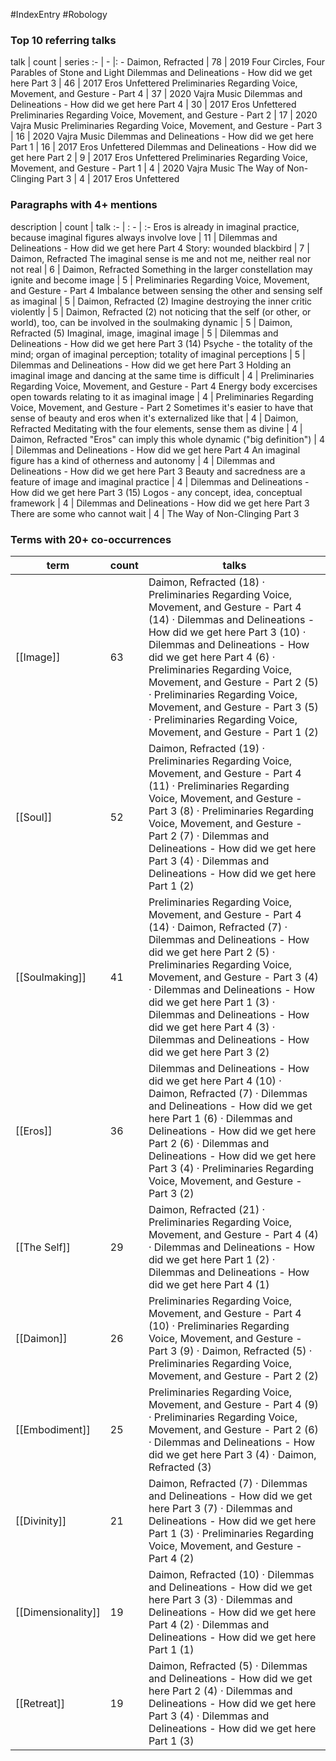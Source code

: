 #IndexEntry #Robology

### Top 10 referring talks
talk | count | series
:- | - |: -
<a data-href="Daimon, Refracted" class="internal-link">Daimon, Refracted</a> | 78 | <a data-href="2019 Four Circles, Four Parables of Stone and Light" class="internal-link">2019 Four Circles, Four Parables of Stone and Light</a>
<a data-href="Dilemmas and Delineations - How did we get here Part 3" class="internal-link">Dilemmas and Delineations - How did we get here Part 3</a> | 46 | <a data-href="2017 Eros Unfettered" class="internal-link">2017 Eros Unfettered</a>
<a data-href="Preliminaries Regarding Voice, Movement, and Gesture - Part 4" class="internal-link">Preliminaries Regarding Voice, Movement, and Gesture - Part 4</a> | 37 | <a data-href="2020 Vajra Music" class="internal-link">2020 Vajra Music</a>
<a data-href="Dilemmas and Delineations - How did we get here Part 4" class="internal-link">Dilemmas and Delineations - How did we get here Part 4</a> | 30 | <a data-href="2017 Eros Unfettered" class="internal-link">2017 Eros Unfettered</a>
<a data-href="Preliminaries Regarding Voice, Movement, and Gesture - Part 2" class="internal-link">Preliminaries Regarding Voice, Movement, and Gesture - Part 2</a> | 17 | <a data-href="2020 Vajra Music" class="internal-link">2020 Vajra Music</a>
<a data-href="Preliminaries Regarding Voice, Movement, and Gesture - Part 3" class="internal-link">Preliminaries Regarding Voice, Movement, and Gesture - Part 3</a> | 16 | <a data-href="2020 Vajra Music" class="internal-link">2020 Vajra Music</a>
<a data-href="Dilemmas and Delineations - How did we get here Part 1" class="internal-link">Dilemmas and Delineations - How did we get here Part 1</a> | 16 | <a data-href="2017 Eros Unfettered" class="internal-link">2017 Eros Unfettered</a>
<a data-href="Dilemmas and Delineations - How did we get here Part 2" class="internal-link">Dilemmas and Delineations - How did we get here Part 2</a> | 9 | <a data-href="2017 Eros Unfettered" class="internal-link">2017 Eros Unfettered</a>
<a data-href="Preliminaries Regarding Voice, Movement, and Gesture - Part 1" class="internal-link">Preliminaries Regarding Voice, Movement, and Gesture - Part 1</a> | 4 | <a data-href="2020 Vajra Music" class="internal-link">2020 Vajra Music</a>
<a data-href="The Way of Non-Clinging Part 3" class="internal-link">The Way of Non-Clinging Part 3</a> | 4 | <a data-href="2017 Eros Unfettered" class="internal-link">2017 Eros Unfettered</a>

### Paragraphs with 4+ mentions
description | count | talk
:- | : - | :-
<a aria-label-position="top" aria-label="Dilemmas and Delineations - How did we get here Part 4 > Eros is already in imaginal practice because imaginal figures always involve love" data-href="Dilemmas and Delineations - How did we get here Part 4#Eros is already in imaginal practice because imaginal figures always involve love" class="internal-link">Eros is already in imaginal practice, because imaginal figures always involve love</a> | 11 | <a data-href="Dilemmas and Delineations - How did we get here Part 4" class="internal-link">Dilemmas and Delineations - How did we get here Part 4</a>
<a aria-label-position="top" aria-label="Daimon, Refracted > Story wounded blackbird" data-href="Daimon, Refracted#Story wounded blackbird" class="internal-link">Story: wounded blackbird</a> | 7 | <a data-href="Daimon, Refracted" class="internal-link">Daimon, Refracted</a>
<a aria-label-position="top" aria-label="Daimon, Refracted > The imaginal sense is me and not me neither real nor not real" data-href="Daimon, Refracted#The imaginal sense is me and not me neither real nor not real" class="internal-link">The imaginal sense is me and not me, neither real nor not real</a> | 6 | <a data-href="Daimon, Refracted" class="internal-link">Daimon, Refracted</a>
<a aria-label-position="top" aria-label="Preliminaries Regarding Voice, Movement, and Gesture - Part 4 > Something in the larger constellation may ignite and become image" data-href="Preliminaries Regarding Voice, Movement, and Gesture - Part 4#Something in the larger constellation may ignite and become image" class="internal-link">Something in the larger constellation may ignite and become image</a> | 5 | <a data-href="Preliminaries Regarding Voice, Movement, and Gesture - Part 4" class="internal-link">Preliminaries Regarding Voice, Movement, and Gesture - Part 4</a>
<a aria-label-position="top" aria-label="Daimon, Refracted > Imbalance between sensing the other and sensing self as imaginal" data-href="Daimon, Refracted#Imbalance between sensing the other and sensing self as imaginal" class="internal-link">Imbalance between sensing the other and sensing self as imaginal</a> | 5 | <a data-href="Daimon, Refracted" class="internal-link">Daimon, Refracted</a>
<a aria-label-position="top" aria-label="Daimon, Refracted > 2 Imagine destroying the inner critic violently" data-href="Daimon, Refracted#2 Imagine destroying the inner critic violently" class="internal-link">(2) Imagine destroying the inner critic violently</a> | 5 | <a data-href="Daimon, Refracted" class="internal-link">Daimon, Refracted</a>
<a aria-label-position="top" aria-label="Daimon, Refracted > 2 not noticing that the self or other or world too can be involved in the soulmaking dynamic" data-href="Daimon, Refracted#2 not noticing that the self or other or world too can be involved in the soulmaking dynamic" class="internal-link">(2) not noticing that the self (or other, or world), too, can be involved in the soulmaking dynamic</a> | 5 | <a data-href="Daimon, Refracted" class="internal-link">Daimon, Refracted</a>
<a aria-label-position="top" aria-label="Dilemmas and Delineations - How did we get here Part 3 > 5 Imaginal image imaginal image" data-href="Dilemmas and Delineations - How did we get here Part 3#5 Imaginal image imaginal image" class="internal-link">(5) Imaginal, image, imaginal image</a> | 5 | <a data-href="Dilemmas and Delineations - How did we get here Part 3" class="internal-link">Dilemmas and Delineations - How did we get here Part 3</a>
<a aria-label-position="top" aria-label="Dilemmas and Delineations - How did we get here Part 3 > 14 Psyche - the totality of the mind; organ of imaginal perception; totality of imaginal perceptions" data-href="Dilemmas and Delineations - How did we get here Part 3#14 Psyche - the totality of the mind; organ of imaginal perception; totality of imaginal perceptions" class="internal-link">(14) Psyche - the totality of the mind; organ of imaginal perception; totality of imaginal perceptions</a> | 5 | <a data-href="Dilemmas and Delineations - How did we get here Part 3" class="internal-link">Dilemmas and Delineations - How did we get here Part 3</a>
<a aria-label-position="top" aria-label="Preliminaries Regarding Voice, Movement, and Gesture - Part 4 > Holding an imaginal image and dancing at the same time is difficult" data-href="Preliminaries Regarding Voice, Movement, and Gesture - Part 4#Holding an imaginal image and dancing at the same time is difficult" class="internal-link">Holding an imaginal image and dancing at the same time is difficult</a> | 4 | <a data-href="Preliminaries Regarding Voice, Movement, and Gesture - Part 4" class="internal-link">Preliminaries Regarding Voice, Movement, and Gesture - Part 4</a>
<a aria-label-position="top" aria-label="Preliminaries Regarding Voice, Movement, and Gesture - Part 2 > Energy body excercises open towards relating to it as imaginal image" data-href="Preliminaries Regarding Voice, Movement, and Gesture - Part 2#Energy body excercises open towards relating to it as imaginal image" class="internal-link">Energy body excercises open towards relating to it as imaginal image</a> | 4 | <a data-href="Preliminaries Regarding Voice, Movement, and Gesture - Part 2" class="internal-link">Preliminaries Regarding Voice, Movement, and Gesture - Part 2</a>
<a aria-label-position="top" aria-label="Daimon, Refracted > Sometimes its easier to have that sense of beauty and eros when its externalized like that" data-href="Daimon, Refracted#Sometimes it's easier to have that sense of beauty and eros when it's externalized like that" class="internal-link">Sometimes it&#x27;s easier to have that sense of beauty and eros when it&#x27;s externalized like that</a> | 4 | <a data-href="Daimon, Refracted" class="internal-link">Daimon, Refracted</a>
<a aria-label-position="top" aria-label="Daimon, Refracted > Meditating with the four elements sense them as divine" data-href="Daimon, Refracted#Meditating with the four elements sense them as divine" class="internal-link">Meditating with the four elements, sense them as divine</a> | 4 | <a data-href="Daimon, Refracted" class="internal-link">Daimon, Refracted</a>
<a aria-label-position="top" aria-label="Dilemmas and Delineations - How did we get here Part 4 > Eros can imply this whole dynamic big definition" data-href="Dilemmas and Delineations - How did we get here Part 4#Eros can imply this whole dynamic big definition" class="internal-link">&quot;Eros&quot; can imply this whole dynamic (&quot;big definition&quot;)</a> | 4 | <a data-href="Dilemmas and Delineations - How did we get here Part 4" class="internal-link">Dilemmas and Delineations - How did we get here Part 4</a>
<a aria-label-position="top" aria-label="Dilemmas and Delineations - How did we get here Part 3 > An imaginal figure has a kind of otherness and autonomy" data-href="Dilemmas and Delineations - How did we get here Part 3#An imaginal figure has a kind of otherness and autonomy" class="internal-link">An imaginal figure has a kind of otherness and autonomy</a> | 4 | <a data-href="Dilemmas and Delineations - How did we get here Part 3" class="internal-link">Dilemmas and Delineations - How did we get here Part 3</a>
<a aria-label-position="top" aria-label="Dilemmas and Delineations - How did we get here Part 3 > Beauty and sacredness are a feature of image and imaginal practice" data-href="Dilemmas and Delineations - How did we get here Part 3#Beauty and sacredness are a feature of image and imaginal practice" class="internal-link">Beauty and sacredness are a feature of image and imaginal practice</a> | 4 | <a data-href="Dilemmas and Delineations - How did we get here Part 3" class="internal-link">Dilemmas and Delineations - How did we get here Part 3</a>
<a aria-label-position="top" aria-label="Dilemmas and Delineations - How did we get here Part 3 > 15 Logos - any concept idea conceptual framework" data-href="Dilemmas and Delineations - How did we get here Part 3#15 Logos - any concept idea conceptual framework" class="internal-link">(15) Logos - any concept, idea, conceptual framework</a> | 4 | <a data-href="Dilemmas and Delineations - How did we get here Part 3" class="internal-link">Dilemmas and Delineations - How did we get here Part 3</a>
<a aria-label-position="top" aria-label="The Way of Non-Clinging Part 3 > There are some who cannot wait" data-href="The Way of Non-Clinging Part 3#There are some who cannot wait" class="internal-link">There are some who cannot wait</a> | 4 | <a data-href="The Way of Non-Clinging Part 3" class="internal-link">The Way of Non-Clinging Part 3</a>

### Terms with 20+ co-occurrences
term | count | talks
-|-|-
[[Image]] | 63 | <span class="counts"><a data-href="Daimon, Refracted" class="internal-link">Daimon, Refracted</a> (18) · <a data-href="Preliminaries Regarding Voice, Movement, and Gesture - Part 4" class="internal-link">Preliminaries Regarding Voice, Movement, and Gesture - Part 4</a> (14) · <a data-href="Dilemmas and Delineations - How did we get here Part 3" class="internal-link">Dilemmas and Delineations - How did we get here Part 3</a> (10) · <a data-href="Dilemmas and Delineations - How did we get here Part 4" class="internal-link">Dilemmas and Delineations - How did we get here Part 4</a> (6) · <a data-href="Preliminaries Regarding Voice, Movement, and Gesture - Part 2" class="internal-link">Preliminaries Regarding Voice, Movement, and Gesture - Part 2</a> (5) · <a data-href="Preliminaries Regarding Voice, Movement, and Gesture - Part 3" class="internal-link">Preliminaries Regarding Voice, Movement, and Gesture - Part 3</a> (5) · <a data-href="Preliminaries Regarding Voice, Movement, and Gesture - Part 1" class="internal-link">Preliminaries Regarding Voice, Movement, and Gesture - Part 1</a> (2)</span> 
[[Soul]] | 52 | <span class="counts"><a data-href="Daimon, Refracted" class="internal-link">Daimon, Refracted</a> (19) · <a data-href="Preliminaries Regarding Voice, Movement, and Gesture - Part 4" class="internal-link">Preliminaries Regarding Voice, Movement, and Gesture - Part 4</a> (11) · <a data-href="Preliminaries Regarding Voice, Movement, and Gesture - Part 3" class="internal-link">Preliminaries Regarding Voice, Movement, and Gesture - Part 3</a> (8) · <a data-href="Preliminaries Regarding Voice, Movement, and Gesture - Part 2" class="internal-link">Preliminaries Regarding Voice, Movement, and Gesture - Part 2</a> (7) · <a data-href="Dilemmas and Delineations - How did we get here Part 3" class="internal-link">Dilemmas and Delineations - How did we get here Part 3</a> (4) · <a data-href="Dilemmas and Delineations - How did we get here Part 1" class="internal-link">Dilemmas and Delineations - How did we get here Part 1</a> (2)</span> 
[[Soulmaking]] | 41 | <span class="counts"><a data-href="Preliminaries Regarding Voice, Movement, and Gesture - Part 4" class="internal-link">Preliminaries Regarding Voice, Movement, and Gesture - Part 4</a> (14) · <a data-href="Daimon, Refracted" class="internal-link">Daimon, Refracted</a> (7) · <a data-href="Dilemmas and Delineations - How did we get here Part 2" class="internal-link">Dilemmas and Delineations - How did we get here Part 2</a> (5) · <a data-href="Preliminaries Regarding Voice, Movement, and Gesture - Part 3" class="internal-link">Preliminaries Regarding Voice, Movement, and Gesture - Part 3</a> (4) · <a data-href="Dilemmas and Delineations - How did we get here Part 1" class="internal-link">Dilemmas and Delineations - How did we get here Part 1</a> (3) · <a data-href="Dilemmas and Delineations - How did we get here Part 4" class="internal-link">Dilemmas and Delineations - How did we get here Part 4</a> (3) · <a data-href="Dilemmas and Delineations - How did we get here Part 3" class="internal-link">Dilemmas and Delineations - How did we get here Part 3</a> (2)</span> 
[[Eros]] | 36 | <span class="counts"><a data-href="Dilemmas and Delineations - How did we get here Part 4" class="internal-link">Dilemmas and Delineations - How did we get here Part 4</a> (10) · <a data-href="Daimon, Refracted" class="internal-link">Daimon, Refracted</a> (7) · <a data-href="Dilemmas and Delineations - How did we get here Part 1" class="internal-link">Dilemmas and Delineations - How did we get here Part 1</a> (6) · <a data-href="Dilemmas and Delineations - How did we get here Part 2" class="internal-link">Dilemmas and Delineations - How did we get here Part 2</a> (6) · <a data-href="Dilemmas and Delineations - How did we get here Part 3" class="internal-link">Dilemmas and Delineations - How did we get here Part 3</a> (4) · <a data-href="Preliminaries Regarding Voice, Movement, and Gesture - Part 3" class="internal-link">Preliminaries Regarding Voice, Movement, and Gesture - Part 3</a> (2)</span> 
[[The Self]] | 29 | <span class="counts"><a data-href="Daimon, Refracted" class="internal-link">Daimon, Refracted</a> (21) · <a data-href="Preliminaries Regarding Voice, Movement, and Gesture - Part 4" class="internal-link">Preliminaries Regarding Voice, Movement, and Gesture - Part 4</a> (4) · <a data-href="Dilemmas and Delineations - How did we get here Part 1" class="internal-link">Dilemmas and Delineations - How did we get here Part 1</a> (2) · <a data-href="Dilemmas and Delineations - How did we get here Part 4" class="internal-link">Dilemmas and Delineations - How did we get here Part 4</a> (1)</span> 
[[Daimon]] | 26 | <span class="counts"><a data-href="Preliminaries Regarding Voice, Movement, and Gesture - Part 4" class="internal-link">Preliminaries Regarding Voice, Movement, and Gesture - Part 4</a> (10) · <a data-href="Preliminaries Regarding Voice, Movement, and Gesture - Part 3" class="internal-link">Preliminaries Regarding Voice, Movement, and Gesture - Part 3</a> (9) · <a data-href="Daimon, Refracted" class="internal-link">Daimon, Refracted</a> (5) · <a data-href="Preliminaries Regarding Voice, Movement, and Gesture - Part 2" class="internal-link">Preliminaries Regarding Voice, Movement, and Gesture - Part 2</a> (2)</span> 
[[Embodiment]] | 25 | <span class="counts"><a data-href="Preliminaries Regarding Voice, Movement, and Gesture - Part 4" class="internal-link">Preliminaries Regarding Voice, Movement, and Gesture - Part 4</a> (9) · <a data-href="Preliminaries Regarding Voice, Movement, and Gesture - Part 2" class="internal-link">Preliminaries Regarding Voice, Movement, and Gesture - Part 2</a> (6) · <a data-href="Dilemmas and Delineations - How did we get here Part 3" class="internal-link">Dilemmas and Delineations - How did we get here Part 3</a> (4) · <a data-href="Daimon, Refracted" class="internal-link">Daimon, Refracted</a> (3)</span> 
[[Divinity]] | 21 | <span class="counts"><a data-href="Daimon, Refracted" class="internal-link">Daimon, Refracted</a> (7) · <a data-href="Dilemmas and Delineations - How did we get here Part 3" class="internal-link">Dilemmas and Delineations - How did we get here Part 3</a> (7) · <a data-href="Dilemmas and Delineations - How did we get here Part 1" class="internal-link">Dilemmas and Delineations - How did we get here Part 1</a> (3) · <a data-href="Preliminaries Regarding Voice, Movement, and Gesture - Part 4" class="internal-link">Preliminaries Regarding Voice, Movement, and Gesture - Part 4</a> (2)</span> 
[[Dimensionality]] | 19 | <span class="counts"><a data-href="Daimon, Refracted" class="internal-link">Daimon, Refracted</a> (10) · <a data-href="Dilemmas and Delineations - How did we get here Part 3" class="internal-link">Dilemmas and Delineations - How did we get here Part 3</a> (3) · <a data-href="Dilemmas and Delineations - How did we get here Part 4" class="internal-link">Dilemmas and Delineations - How did we get here Part 4</a> (2) · <a data-href="Dilemmas and Delineations - How did we get here Part 1" class="internal-link">Dilemmas and Delineations - How did we get here Part 1</a> (1)</span> 
[[Retreat]] | 19 | <span class="counts"><a data-href="Daimon, Refracted" class="internal-link">Daimon, Refracted</a> (5) · <a data-href="Dilemmas and Delineations - How did we get here Part 2" class="internal-link">Dilemmas and Delineations - How did we get here Part 2</a> (4) · <a data-href="Dilemmas and Delineations - How did we get here Part 3" class="internal-link">Dilemmas and Delineations - How did we get here Part 3</a> (4) · <a data-href="Dilemmas and Delineations - How did we get here Part 1" class="internal-link">Dilemmas and Delineations - How did we get here Part 1</a> (3)</span> 

